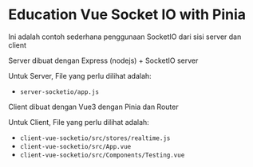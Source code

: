 # Education Vue Socket IO with Pinia

Ini adalah contoh sederhana penggunaan SocketIO dari sisi server dan client

Server dibuat dengan Express (nodejs) + SocketIO server

Untuk Server, File yang perlu dilihat adalah:
- `server-socketio/app.js`

Client dibuat dengan Vue3 dengan Pinia dan Router

Untuk Client, File yang perlu dilihat adalah:
- `client-vue-socketio/src/stores/realtime.js`
- `client-vue-socketio/src/App.vue`
- `client-vue-socketio/src/Components/Testing.vue`